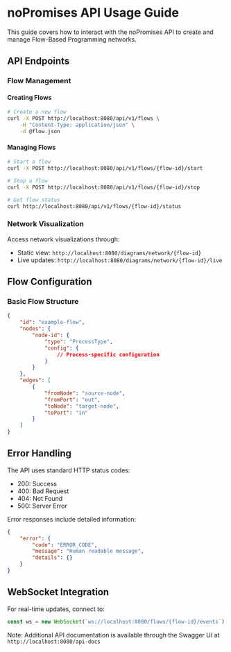 # noPromises API Usage Guide

This guide covers how to interact with the noPromises API to create and manage Flow-Based Programming networks.

## API Endpoints

### Flow Management

#### Creating Flows
```bash
# Create a new flow
curl -X POST http://localhost:8080/api/v1/flows \
    -H "Content-Type: application/json" \
    -d @flow.json
```

#### Managing Flows
```bash
# Start a flow
curl -X POST http://localhost:8080/api/v1/flows/{flow-id}/start

# Stop a flow
curl -X POST http://localhost:8080/api/v1/flows/{flow-id}/stop

# Get flow status
curl http://localhost:8080/api/v1/flows/{flow-id}/status
```

### Network Visualization

Access network visualizations through:
- Static view: `http://localhost:8080/diagrams/network/{flow-id}`
- Live updates: `http://localhost:8080/diagrams/network/{flow-id}/live`

## Flow Configuration

### Basic Flow Structure
```json
{
    "id": "example-flow",
    "nodes": {
        "node-id": {
            "type": "ProcessType",
            "config": {
                // Process-specific configuration
            }
        }
    },
    "edges": [
        {
            "fromNode": "source-node",
            "fromPort": "out",
            "toNode": "target-node",
            "toPort": "in"
        }
    ]
}
```

## Error Handling

The API uses standard HTTP status codes:
- 200: Success
- 400: Bad Request
- 404: Not Found
- 500: Server Error

Error responses include detailed information:
```json
{
    "error": {
        "code": "ERROR_CODE",
        "message": "Human readable message",
        "details": {}
    }
}
```

## WebSocket Integration

For real-time updates, connect to:
```javascript
const ws = new WebSocket(`ws://localhost:8080/flows/{flow-id}/events`)
```

Note: Additional API documentation is available through the Swagger UI at `http://localhost:8080/api-docs`

